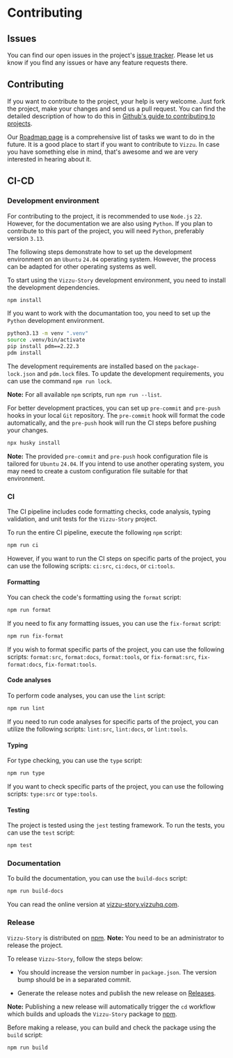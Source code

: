 # Contributing

## Issues

You can find our open issues in the project's
[issue tracker](https://github.com/vizzuhq/vizzu-story-js/issues). Please let us
know if you find any issues or have any feature requests there.

## Contributing

If you want to contribute to the project, your help is very welcome. Just fork
the project, make your changes and send us a pull request. You can find the
detailed description of how to do this in
[Github's guide to contributing to projects](https://docs.github.com/en/get-started/quickstart/contributing-to-projects).

Our [Roadmap page](https://github.com/vizzuhq/.github/wiki/Roadmap) is a
comprehensive list of tasks we want to do in the future. It is a good place to
start if you want to contribute to `Vizzu`. In case you have something else in
mind, that's awesome and we are very interested in hearing about it.

## CI-CD

### Development environment

For contributing to the project, it is recommended to use `Node.js` `22`.
However, for the documentation we are also using `Python`. If you plan to
contribute to this part of the project, you will need `Python`, preferably
version `3.13`.

The following steps demonstrate how to set up the development environment on an
`Ubuntu` `24.04` operating system. However, the process can be adapted for other
operating systems as well.

To start using the `Vizzu-Story` development environment, you need to install
the development dependencies.

```sh
npm install
```

If you want to work with the documantation too, you need to set up the `Python`
development environment.

```sh
python3.13 -m venv ".venv"
source .venv/bin/activate
pip install pdm==2.22.3
pdm install
```

The development requirements are installed based on the `package-lock.json` and
`pdm.lock` files. To update the development requirements, you can use the
command `npm run lock`.

**Note:** For all available `npm` scripts, run `npm run --list`.

For better development practices, you can set up `pre-commit` and `pre-push`
hooks in your local `Git` repository. The `pre-commit` hook will format the code
automatically, and the `pre-push` hook will run the CI steps before pushing your
changes.

```sh
npx husky install
```

**Note:** The provided `pre-commit` and `pre-push` hook configuration file is
tailored for `Ubuntu` `24.04`. If you intend to use another operating system,
you may need to create a custom configuration file suitable for that
environment.

### CI

The CI pipeline includes code formatting checks, code analysis, typing
validation, and unit tests for the `Vizzu-Story` project.

To run the entire CI pipeline, execute the following `npm` script:

```sh
npm run ci
```

However, if you want to run the CI steps on specific parts of the project, you
can use the following scripts: `ci:src`, `ci:docs`, or `ci:tools`.

#### Formatting

You can check the code's formatting using the `format` script:

```sh
npm run format
```

If you need to fix any formatting issues, you can use the `fix-format` script:

```sh
npm run fix-format
```

If you wish to format specific parts of the project, you can use the following
scripts: `format:src`, `format:docs`, `format:tools`, or `fix-format:src`,
`fix-format:docs`, `fix-format:tools`.

#### Code analyses

To perform code analyses, you can use the `lint` script:

```sh
npm run lint
```

If you need to run code analyses for specific parts of the project, you can
utilize the following scripts: `lint:src`, `lint:docs`, or `lint:tools`.

#### Typing

For type checking, you can use the `type` script:

```sh
npm run type
```

If you want to check specific parts of the project, you can use the following
scripts: `type:src` or `type:tools`.

#### Testing

The project is tested using the `jest` testing framework. To run the tests, you
can use the `test` script:

```sh
npm test
```

### Documentation

To build the documentation, you can use the `build-docs` script:

```sh
npm run build-docs
```

You can read the online version at
[vizzu-story.vizzuhq.com](https://vizzu-story.vizzuhq.com/latest/).

### Release

`Vizzu-Story` is distributed on
[npm](https://www.npmjs.com/package/vizzu-story). **Note:** You need to be an
administrator to release the project.

To release `Vizzu-Story`, follow the steps below:

- You should increase the version number in `package.json`. The version bump
    should be in a separated commit.

- Generate the release notes and publish the new release on
    [Releases](https://github.com/vizzuhq/vizzu-story-js/releases).

**Note:** Publishing a new release will automatically trigger the `cd` workflow
which builds and uploads the `Vizzu-Story` package to
[npm](https://www.npmjs.com/package/vizzu-story).

Before making a release, you can build and check the package using the `build`
script:

```sh
npm run build
```
